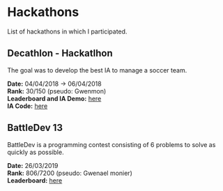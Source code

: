 # Hackathons

List of hackathons in which I participated.

## Decathlon - Hackatlhon

The goal was to develop the best IA to manage a soccer team.

**Date:** 04/04/2018 -> 06/04/2018  
**Rank:** 30/150 (pseudo: Gwenmon)  
**Leaderboard and IA Demo:** [here](https://www.codingame.com/leaderboards/challenge/hackathlon/global)  
**IA Code:** [here](https://github.com/gwenaelMonier/hackathons/tree/master/decathlon-hackathlon)


## BattleDev 13

BattleDev is a programming contest consisting of 6 problems to solve as quickly as possible.

**Date:** 26/03/2019  
**Rank:** 806/7200 (pseudo: Gwenael monier)  
**Leaderboard:** [here](https://battledev.blogdumoderateur.com/#resultats)  
